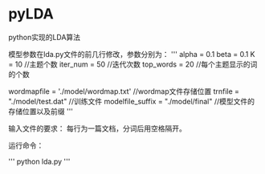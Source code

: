 pyLDA
=====

python实现的LDA算法

模型参数在lda.py文件的前几行修改，参数分别为：
'''
alpha = 0.1
beta = 0.1
K = 10  //主题个数
iter_num = 50  //迭代次数
top_words = 20  //每个主题显示的词的个数

wordmapfile  = './model/wordmap.txt'  //wordmap文件存储位置
trnfile = "./model/test.dat"          //训练文件
modelfile_suffix = "./model/final"    //模型文件的存储位置以及前缀
'''

输入文件的要求：
每行为一篇文档，分词后用空格隔开。

运行命令：

'''
python lda.py
'''
